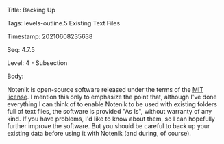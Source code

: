 Title:  Backing Up

Tags:   levels-outline.5 Existing Text Files

Timestamp: 20210608235638

Seq:    4.7.5

Level:  4 - Subsection

Body: 

Notenik is open-source software released under the terms of the [MIT license](https://opensource.org/licenses/MIT). I mention this only to emphasize the point that, although I've done everything I can think of to enable Notenik to be used with existing folders full of text files, the software is provided "As Is", without warranty of any kind. If you have problems, I'd like to know about them, so I can hopefully further improve the software. But you should be careful to back up your existing data before using it with Notenik (and during, of course).  

